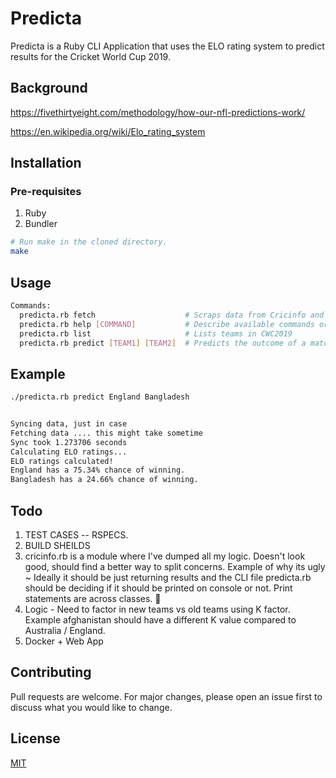 # Predicta

Predicta is a Ruby CLI Application that uses the ELO rating system to predict results for the Cricket World Cup 2019.

## Background

https://fivethirtyeight.com/methodology/how-our-nfl-predictions-work/

https://en.wikipedia.org/wiki/Elo_rating_system


## Installation

### Pre-requisites 
1. Ruby
2. Bundler

```bash
# Run make in the cloned directory. 
make 
```

## Usage

```bash
Commands:
  predicta.rb fetch                    # Scraps data from Cricinfo and saves
  predicta.rb help [COMMAND]           # Describe available commands or one specific command
  predicta.rb list                     # Lists teams in CWC2019
  predicta.rb predict [TEAM1] [TEAM2]  # Predicts the outcome of a match

```

## Example

```bash
./predicta.rb predict England Bangladesh


Syncing data, just in case
Fetching data .... this might take sometime
Sync took 1.273706 seconds
Calculating ELO ratings...
ELO ratings calculated!
England has a 75.34% chance of winning.
Bangladesh has a 24.66% chance of winning.


```

## Todo
1. TEST CASES -- RSPECS.
2. BUILD SHEILDS
3. cricinfo.rb is a module where I've dumped all my logic. Doesn't look good, should find a better way to split concerns. Example of why its ugly ~ Ideally it should be just returning results and the CLI file predicta.rb should be deciding if it should be printed on console or not. Print statements are across classes. 🤮
4. Logic - Need to factor in new teams vs old teams using K factor. Example afghanistan should have a different K value compared to Australia / England. 
5. Docker + Web App

## Contributing
Pull requests are welcome. For major changes, please open an issue first to discuss what you would like to change.

## License
[MIT](https://choosealicense.com/licenses/mit/)